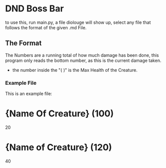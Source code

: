 # DND Boss Bar
to use this, run main.py, a file diolouge will show up, select any file that follows the format of the given .md File.

## The Format
The Numbers are a running total of how much damage has been done, this program only reads the bottom number, as this is the current damage taken.

- the number inside the "( )" is the Max Health of the Creature.

### Example File
This is an example file:
  # {Name Of Creature} (100)
  20

  # {Name of Creature} (120)
  40
